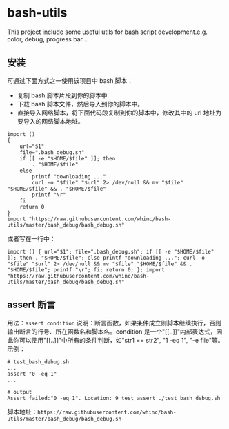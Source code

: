 # bash-utils
This project include some useful utils for bash script development.e.g. color, debug, progress bar...

## 安装

可通过下面方式之一使用该项目中 bash 脚本：

* 复制 bash 脚本片段到你的脚本中
* 下载 bash 脚本文件，然后导入到你的脚本中。
* 直接导入网络脚本，将下面代码段复制到你的脚本中，修改其中的 url 地址为要导入的网络脚本地址。
```
import ()
{
    url="$1"
    file=".bash_debug.sh"
    if [[ -e "$HOME/$file" ]]; then
        . "$HOME/$file"
    else
        printf "downloading ..."
        curl -o "$file" "$url" 2> /dev/null && mv "$file" "$HOME/$file" && . "$HOME/$file"
        printf "\r"
    fi
    return 0
}
import "https://raw.githubusercontent.com/whinc/bash-utils/master/bash_debug/bash_debug.sh"
```
或者写在一行中：
```
import () { url="$1"; file=".bash_debug.sh"; if [[ -e "$HOME/$file" ]]; then . "$HOME/$file"; else printf "downloading ..."; curl -o "$file" "$url" 2> /dev/null && mv "$file" "$HOME/$file" && . "$HOME/$file"; printf "\r"; fi; return 0; }; import "https://raw.githubusercontent.com/whinc/bash-utils/master/bash_debug/bash_debug.sh"
```

## assert 断言

用法：`assert condition`
说明：断言函数，如果条件成立则脚本继续执行，否则输出断言的行号、所在函数名和脚本名。condition 是一个"[[..]]"内部表达式，因此你可以使用"[[..]]"中所有的条件判断，如"str1 == str2", "1 -eq 1", "-e file"等。
示例：
```
# test_bash_debug.sh
...
assert "0 -eq 1"
...

# output
Assert failed:"0 -eq 1". Location: 9 test_assert ./test_bash_debug.sh
```
脚本地址：`https://raw.githubusercontent.com/whinc/bash-utils/master/bash_debug/bash_debug.sh`
